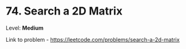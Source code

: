 # 74. Search a 2D Matrix

Level: **Medium**

Link to problem - https://leetcode.com/problems/search-a-2d-matrix
